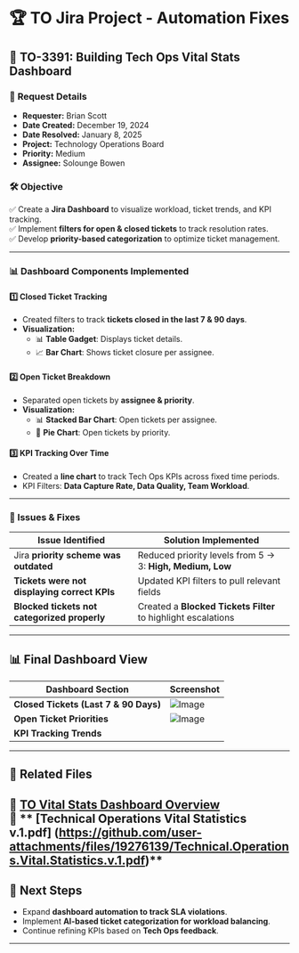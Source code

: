 # 🏆 TO Jira Project - Automation Fixes

## 🔹 TO-3391: Building Tech Ops Vital Stats Dashboard

### 🎯 **Request Details**
- **Requester:** Brian Scott  
- **Date Created:** December 19, 2024  
- **Date Resolved:** January 8, 2025  
- **Project:** Technology Operations Board  
- **Priority:** Medium  
- **Assignee:** Solounge Bowen  

### 🛠 **Objective**
✅ Create a **Jira Dashboard** to visualize workload, ticket trends, and KPI tracking.  
✅ Implement **filters for open & closed tickets** to track resolution rates.  
✅ Develop **priority-based categorization** to optimize ticket management.  

---

### **📊 Dashboard Components Implemented**
#### **1️⃣ Closed Ticket Tracking**
- Created filters to track **tickets closed in the last 7 & 90 days**.
- **Visualization:**  
  - 📊 **Table Gadget**: Displays ticket details.  
  - 📈 **Bar Chart**: Shows ticket closure per assignee.  

#### **2️⃣ Open Ticket Breakdown**
- Separated open tickets by **assignee & priority**.
- **Visualization:**  
  - 📊 **Stacked Bar Chart**: Open tickets per assignee.  
  - 🥧 **Pie Chart**: Open tickets by priority.

#### **3️⃣ KPI Tracking Over Time**
- Created a **line chart** to track Tech Ops KPIs across fixed time periods.
- KPI Filters: **Data Capture Rate, Data Quality, Team Workload**.

---

### **📌 Issues & Fixes**
| **Issue Identified** | **Solution Implemented** |
|----------------------|-------------------------|
| Jira **priority scheme was outdated** | Reduced priority levels from 5 → 3: **High, Medium, Low** |
| **Tickets were not displaying correct KPIs** | Updated KPI filters to pull relevant fields |
| **Blocked tickets not categorized properly** | Created a **Blocked Tickets Filter** to highlight escalations |

---

## 📊 **Final Dashboard View**
| **Dashboard Section** | **Screenshot** |
|--------------------|--------------|
| **Closed Tickets (Last 7 & 90 Days)** |![Image](https://github.com/user-attachments/assets/0f442eff-69f3-4678-903c-60a6ed6acce9) |
| **Open Ticket Priorities** |![Image](https://github.com/user-attachments/assets/bfbad270-449f-48b4-aa29-689f868db903) |
| **KPI Tracking Trends** |  |






---

## 📂 **Related Files**
📂 **[TO Vital Stats Dashboard Overview](vital-stats-dashboard.md)**  
📂 ** [Technical Operations Vital Statistics v.1.pdf] (https://github.com/user-attachments/files/19276139/Technical.Operations.Vital.Statistics.v.1.pdf)**
---

## 🚀 **Next Steps**
- Expand **dashboard automation to track SLA violations**.  
- Implement **AI-based ticket categorization for workload balancing**.  
- Continue refining KPIs based on **Tech Ops feedback**.  

---
